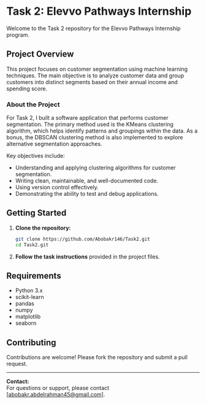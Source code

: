 # Task 2: Elevvo Pathways Internship

Welcome to the Task 2 repository for the Elevvo Pathways Internship program.

## Project Overview

This project focuses on customer segmentation using machine learning techniques. The main objective is to analyze customer data and group customers into distinct segments based on their annual income and spending score.

### About the Project

For Task 2, I built a software application that performs customer segmentation. The primary method used is the KMeans clustering algorithm, which helps identify patterns and groupings within the data. As a bonus, the DBSCAN clustering method is also implemented to explore alternative segmentation approaches.

Key objectives include:
- Understanding and applying clustering algorithms for customer segmentation.
- Writing clean, maintainable, and well-documented code.
- Using version control effectively.
- Demonstrating the ability to test and debug applications.

## Getting Started

1. **Clone the repository:**
    ```bash
    git clone https://github.com/Abobakr146/Task2.git
    cd Task2.git
    ```

2. **Follow the task instructions** provided in the project files.


## Requirements

- Python 3.x
- scikit-learn
- pandas
- numpy
- matplotlib
- seaborn


## Contributing

Contributions are welcome! Please fork the repository and submit a pull request.

---

**Contact:**  
For questions or support, please contact [abobakr.abdelrahman45@gmail.com].